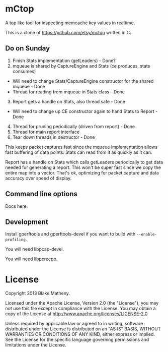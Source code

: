 # mCtop

A top like tool for inspecting memcache key values in realtime.

This is a clone of https://github.com/etsy/mctop written in C.

## Do on Sunday

 1. Finish Stats implementation (getLeaders) - Done?
 2. mqueue is shared by CaptureEngine and Stats (ce produces, stats consumes)
   * Will need to change Stats/CaptureEngine constructor for the shared mqueue - Done
   * Thread for reading from mqueue in Stats class - Done
 3. Report gets a handle on Stats, also thread safe - Done
   * Will need to change up CE constructor again to hand Stats to Report - Done
 4. Thread for pruning periodically (driven from report) - Done
 5. Thread for main report interface
 6. Tear down threads in destructor - Done

This keeps packet captures fast since the mqueue implementation allows fast
buffering of data points. Stats can read from it as quickly as it can.

Report has a handle on Stats which calls getLeaders periodically to get data
needed for generating a report. This won't be super fast since we copy the
entire map into a vector. That's ok, optimizing for packet capture and data
accuracy over speed of display.

## Command line options

Docs here.

## Development

Install gperftools and gperftools-devel if you want to build with
`--enable-profiling`.

You will need libpcap-devel.

You will need libpcrecpp.

# License

Copyright 2013 Blake Matheny.

Licensed under the Apache License, Version 2.0 (the "License"); you may not use this file except in compliance with the License. You may obtain a copy of the License at http://www.apache.org/licenses/LICENSE-2.0

Unless required by applicable law or agreed to in writing, software distributed under the License is distributed on an "AS IS" BASIS, WITHOUT WARRANTIES OR CONDITIONS OF ANY KIND, either express or implied. See the License for the specific language governing permissions and limitations under the License.

